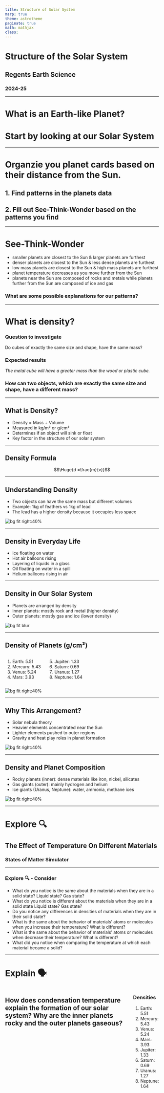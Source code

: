 ```yaml
---
title: Structure of Solar System
marp: true
theme: astrotheme
paginate: true
math: mathjax
class: 
---
```


# Structure of the Solar System 

## Regents Earth Science

### 2024-25

---

# What is an Earth-like Planet?

# **Start by looking at our Solar System**

---

# Organzie you planet cards based on their distance from the Sun. 

## 1. Find patterns in the planets data

## 2. Fill out See-Think-Wonder based on the patterns you find


---

# See-Think-Wonder

* smaller planets are closest to the Sun & larger planets are furthest
* denser planets are closest to the Sun & less dense planets are furthest
* low mass planets are closest to the Sun & high mass planets are furthest
* planet temperature decreases as you move further from the Sun
* planets near the Sun are composed of rocks and metals while planets further from the Sun are composed of ice and gas 

### What are some possible explanations for our patterns?

---

# What is density?

### Question to investigate
Do cubes of exactly the same size and shape, have the same mass?

### Expected results
_The metal cube will have a greater mass than the wood or plastic cube._

### **How can two objects, which are exactly the same size and shape, have a different mass?**

---



## What is Density?

- Density = Mass ÷ Volume
- Measured in kg/m³ or g/cm³
- Determines if an object will sink or float
- Key factor in the structure of our solar system



---

## Density Formula

$$\Huge{d =\frac{m}{v}}$$

---

## Understanding Density

- Two objects can have the same mass but different volumes
- Example: 1kg of feathers vs 1kg of lead
- The lead has a higher density because it occupies less space

![bg fit right:40%](image-18.png)

---

## Density in Everyday Life

- Ice floating on water
- Hot air balloons rising
- Layering of liquids in a glass
- Oil floating on water in a spill
- Helium balloons rising in air

---

## Density in Our Solar System

- Planets are arranged by density
- Inner planets: mostly rock and metal (higher density)
- Outer planets: mostly gas and ice (lower density)

![bg fit blur](image-21.png)

---

## Density of Planets (g/cm³)

<div class='columns'>
<div>

1. Earth: 5.51
2. Mercury: 5.43
3. Venus: 5.24
4. Mars: 3.93

</div>
 
<div>

5. Jupiter: 1.33
6. Saturn: 0.69 
7. Uranus: 1.27
8. Neptune: 1.64

</div>



</div>




![bg fit right:40%](image-19.png)

---

## Why This Arrangement?

- Solar nebula theory
- Heavier elements concentrated near the Sun
- Lighter elements pushed to outer regions
- Gravity and heat play roles in planet formation

![bg fit right:40%](image-22.png)

---

## Density and Planet Composition

- Rocky planets (inner): dense materials like iron, nickel, silicates
- Gas giants (outer): mainly hydrogen and helium
- Ice giants (Uranus, Neptune): water, ammonia, methane ices

![bg fit right:40%](image-23.png)

---

# Explore 🔍 <!--fit--->

## The Effect of Temperature On Different Materials <!--fit--->

### States of Matter Simulator

---

### Explore 🔍 - Consider

<style scoped>
section {
    font-size: 29px;
}
</style>

- What do you notice is the same about the materials when they are in a solid state? Liquid state? Gas state?
- What do you notice is different about the materials when they are in a solid state Liquid state? Gas state?
- Do you notice any differences in densities of materials when they are in their solid state?
- What is the same about the behavior of materials’ atoms or molecules when you increase their temperature? What is different?
- What is the same about the behavior of materials’ atoms or molecules when decrease their temperature? What is different?
- What did you notice when comparing the temperature at which each material became a solid?

---

# Explain 🗣️ 

<div class='columns'>
<div>

## How does condensation temperature explain the formation of our solar system? Why are the inner planets rocky and the outer planets gaseous?

</div>
 
<div>

### Densities 

1. Earth: 5.51
2. Mercury: 5.43
3. Venus: 5.24
4. Mars: 3.93
5. Jupiter: 1.33
6. Saturn: 0.69 
7. Uranus: 1.27
8. Neptune: 1.64

</div>



</div>